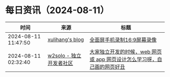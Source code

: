 ﻿# 每日资讯（2024-08-11）

|时间|来源|标题|
|---|---|---|
|2024-08-11 11:47:50|[xulihang's blog](https://blog.xulihang.me/feed/)|[全面屏手机录制16:9屏幕录像](https://blog.xulihang.me/record-9-16-video-of-phone-screen/)|
|2024-08-11 02:32:40|[w2solo - 独立开发者社区](https://w2solo.com/topics/feed)|[大家独立开发的时候，web 网页或 app 网页设计怎么学习呀，自己画的网页好丑](https://w2solo.com/topics/4904)|
